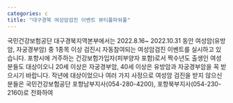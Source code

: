 ```yaml
---
categories: c
title: "대구경북 여성암검진 이벤트 뷰티풀파워풀"
---
```

국민건강보험공단 대구경북지역본부에서는 2022.8.16~ 2022.10.31 동안 여성암(유방암, 자궁경부암) 중 1종목 이상 검진시 자동참여되는 여성암검진 이벤트를 실시하고 있습니다. 포항시에 거주하는 건강보험가입자(피부양자 포함)로서 짝수년도 출생인 여성분들도 대상이오니 20세 이상은 자궁경부암, 40세 이상은 유방암과 자궁경부암을 꼭 받으시기 바랍니다. 작년에 대상이었으나 여러 가지 사정으로 여성암 검진을 받지 않으신 분들은 국민건강보험공단 포항남부지사(054-280-4200), 포항북부지사(054-230-2160)로 전화하여